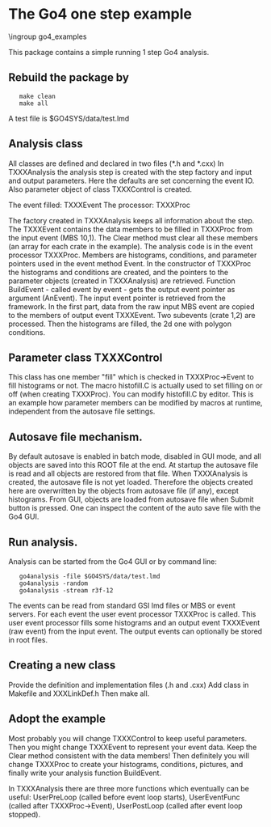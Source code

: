 # The Go4 one step example

\ingroup go4_examples

This package contains a simple running 1 step Go4 analysis.

## Rebuild the package by

~~~
   make clean
   make all
~~~

A test file is $GO4SYS/data/test.lmd

## Analysis class

All classes are defined and declared in two files (*.h and *.cxx)
In TXXXAnalysis the analysis step is created with the step factory and input and output
parameters. Here the defaults are set concerning the event IO.
Also parameter object of class TXXXControl is created.

The event filled: TXXXEvent
The processor:    TXXXProc

The factory created in TXXXAnalysis keeps all information about the step. The TXXXEvent
contains the data members to be filled in TXXXProc from the input event (MBS 10,1).
The Clear method must clear all these members (an array for each crate in the example).
The analysis code is in the event processor TXXXProc. Members are
histograms, conditions, and parameter pointers used in the event method
Event. In the constructor of TXXXProc the histograms and
conditions are created, and the pointers to the parameter objects (created in
TXXXAnalysis) are retrieved. Function BuildEvent - called event by event - gets the output
event pointer as argument (AnEvent).
The input event pointer is retrieved from the framework.
In the first part, data from the raw input MBS event are copied to the members of
output event TXXXEvent. Two subevents (crate 1,2) are processed.
Then the histograms are filled, the 2d one with polygon conditions.

## Parameter class TXXXControl
This class has one member "fill" which is checked in TXXXProc->Event
to fill histograms or not. The macro histofill.C
is actually used to set filling on or off (when creating TXXXProc).
You can modify histofill.C by editor. This is an example how parameter
members can be modified by macros at runtime, independent from the autosave file
settings.

## Autosave file mechanism.
By default autosave is enabled in batch mode, disabled in GUI mode,
and all objects are saved into this ROOT file at the end.
At startup the autosave file is read and all objects are restored
from that file.
When TXXXAnalysis is created, the autosave file is not yet loaded. Therefore the
objects created here are overwritten by the objects from autosave file (if any), except histograms.
From GUI, objects are loaded from autosave file when Submit button is pressed.
One can inspect the content of the auto save file with the Go4 GUI.

## Run analysis.
Analysis can be started from the Go4 GUI or by command line:
~~~
   go4analysis -file $GO4SYS/data/test.lmd
   go4analysis -random
   go4analysis -stream r3f-12
~~~
The events can be read from standard GSI lmd files or MBS or event servers.
For each event the user event processor TXXXProc is
called. This user event processor fills some histograms
and an output event TXXXEvent (raw event) from the input event.
The output events can optionally be stored in root files.


## Creating a new class
Provide the definition and implementation files (.h and .cxx)
Add class in Makefile and XXXLinkDef.h
Then make all.

## Adopt the example
Most probably you will change TXXXControl to keep useful parameters.
Then you might change TXXXEvent to represent your event data.
Keep the Clear method consistent with the data members!
Then definitely you will change TXXXProc to create your histograms, conditions,
pictures, and finally write your analysis function BuildEvent.

In TXXXAnalysis there are three more functions which eventually can be useful:
UserPreLoop (called before event loop starts),
UserEventFunc (called after TXXXProc->Event),
UserPostLoop (called after event loop stopped).

